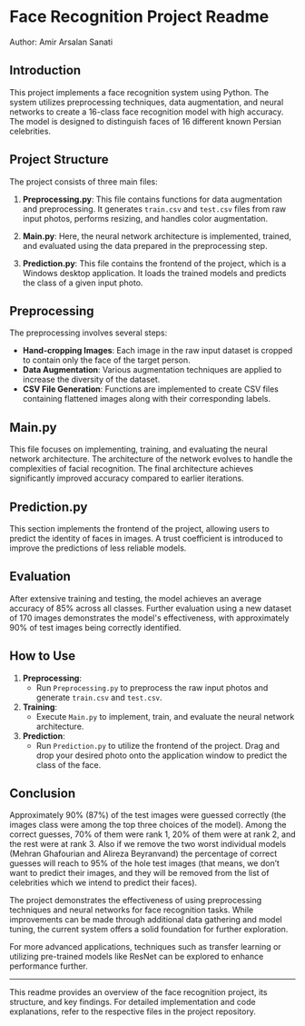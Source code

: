 # Face Recognition Project Readme

Author: Amir Arsalan Sanati

## Introduction
This project implements a face recognition system using Python. The system utilizes preprocessing techniques, data augmentation, and neural networks to create a 16-class face recognition model with high accuracy. The model is designed to distinguish faces of 16 different known Persian celebrities.

## Project Structure
The project consists of three main files:

1. **Preprocessing.py**: This file contains functions for data augmentation and preprocessing. It generates `train.csv` and `test.csv` files from raw input photos, performs resizing, and handles color augmentation.

2. **Main.py**: Here, the neural network architecture is implemented, trained, and evaluated using the data prepared in the preprocessing step.

3. **Prediction.py**: This file contains the frontend of the project, which is a Windows desktop application. It loads the trained models and predicts the class of a given input photo.

## Preprocessing
The preprocessing involves several steps:

- **Hand-cropping Images**: Each image in the raw input dataset is cropped to contain only the face of the target person.
- **Data Augmentation**: Various augmentation techniques are applied to increase the diversity of the dataset.
- **CSV File Generation**: Functions are implemented to create CSV files containing flattened images along with their corresponding labels.

## Main.py
This file focuses on implementing, training, and evaluating the neural network architecture. The architecture of the network evolves to handle the complexities of facial recognition. The final architecture achieves significantly improved accuracy compared to earlier iterations.

## Prediction.py
This section implements the frontend of the project, allowing users to predict the identity of faces in images. A trust coefficient is introduced to improve the predictions of less reliable models.

## Evaluation
After extensive training and testing, the model achieves an average accuracy of 85% across all classes. Further evaluation using a new dataset of 170 images demonstrates the model's effectiveness, with approximately 90% of test images being correctly identified.

## How to Use
1. **Preprocessing**: 
    - Run `Preprocessing.py` to preprocess the raw input photos and generate `train.csv` and `test.csv`.
2. **Training**:
    - Execute `Main.py` to implement, train, and evaluate the neural network architecture.
3. **Prediction**:
    - Run `Prediction.py` to utilize the frontend of the project. Drag and drop your desired photo onto the application window to predict the class of the face.

## Conclusion
Approximately 90% (87%) of the test images were guessed correctly (the images class were among the top three choices of the model). Among the correct guesses, 70% of them were rank 1, 20% of them were at rank 2, and the rest were at rank 3.
Also if we remove the two worst individual models (Mehran Ghafourian and Alireza Beyranvand) the percentage of correct guesses will reach to 95% of the hole test images (that means, we don’t want to predict their images, and they will be removed from the list of celebrities which we intend to predict their faces).

The project demonstrates the effectiveness of using preprocessing techniques and neural networks for face recognition tasks. While improvements can be made through additional data gathering and model tuning, the current system offers a solid foundation for further exploration.

For more advanced applications, techniques such as transfer learning or utilizing pre-trained models like ResNet can be explored to enhance performance further.

---

This readme provides an overview of the face recognition project, its structure, and key findings. For detailed implementation and code explanations, refer to the respective files in the project repository.

